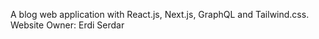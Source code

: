 A blog web application with React.js, Next.js, GraphQL and Tailwind.css. 
Website Owner: Erdi Serdar
